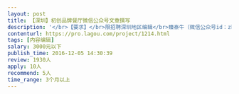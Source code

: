 ```yaml
---                
layout: post       
title: 【深圳】初创品牌餐厅微信公众号文章撰写           
description: '</br>【要求】</br>限招聘深圳地区编辑</br>臻泰牛（微信公众号id：zhentainiu），是餐厅品牌推广的一个微信服务号，定位于活动推广、品牌文宣。</br>餐厅微信公众号带有会员卡功能，主推会员活动，以往已有部分软文内容在推广。目前希望做一些更细致的内容运营，具体的指标如下：</br>1）每月固定输出4篇原创软文，平均每周一篇，通过服务号群发推广；</br>2）文字内容需要结合实时热点、餐厅产品、以及餐厅活动，保证文字有趣，不枯燥，能够产生传播效应更好；</br>3）每月一次工作会议，会议时长2小时内，帮助编辑了解餐厅实际情况，以及提供有用素材或搜集；</br>4）连续运营4周，然后根据效果决定是否进行下一步投入执行。</br>'     
contenturl: https://pro.lagou.com/project/1214.html      
tags: [内容编辑]            
salary: 3000元以下          
publish_time: 2016-12-05 14:30:39         
review: 1930人                   
apply: 10人                   
recommend: 5人                   
time_range: 3个月以上              
---                 
```

